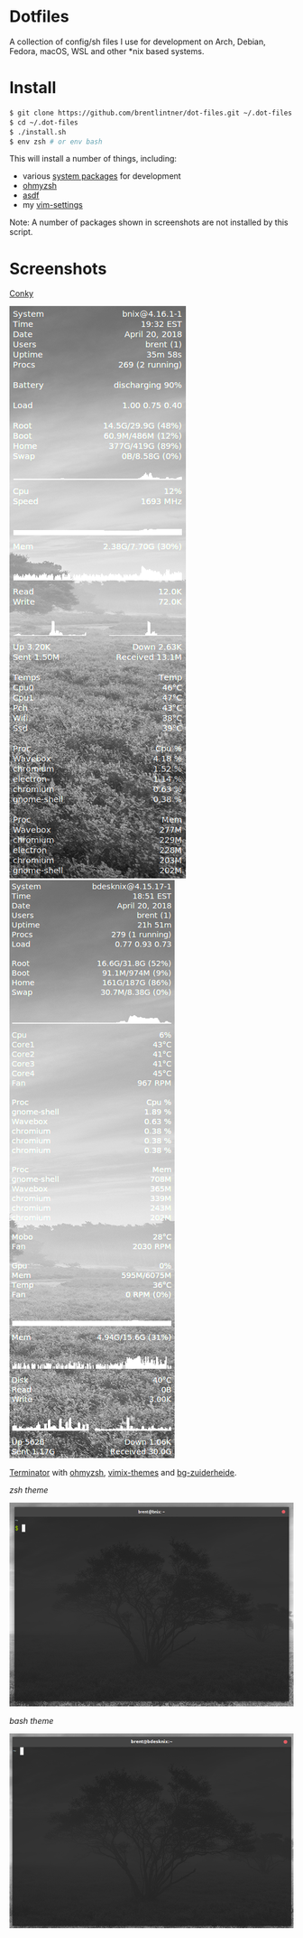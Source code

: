 # Dotfiles

A collection of config/sh files I use for development on Arch, Debian, Fedora, macOS, WSL and other *nix based systems.

# Install
```sh
$ git clone https://github.com/brentlintner/dot-files.git ~/.dot-files
$ cd ~/.dot-files
$ ./install.sh
$ env zsh # or env bash
```

This will install a number of things, including:

* various [system packages](https://github.com/brentlintner/dot-files/blob/master/install.sh#L4) for development
* [ohmyzsh](http://ohmyz.sh)
* [asdf](https://github.com/asdf-vm/asdf)
* my [vim-settings](https://github.com/brentlintner/vim-settings)

Note: A number of packages shown in screenshots are not installed by this script.

# Screenshots

[Conky](https://github.com/brndnmtthws/conky)

![conky laptop](https://raw.githubusercontent.com/brentlintner/dot-files/master/examples/conky-laptop.png) ![conky desktop](https://raw.githubusercontent.com/brentlintner/dot-files/master/examples/conky-desktop.png)

[Terminator](https://launchpad.net/terminator/) with [ohmyzsh](http://ohmyz.sh/), [vimix-themes](https://github.com/vinceliuice/vimix-gtk-themes) and [bg-zuiderheide](https://interfacelift.com/wallpaper/details/4129/zuiderheide.html).

*zsh theme*

![alt text](https://raw.githubusercontent.com/brentlintner/dot-files/master/examples/terminator+zsh.png)

*bash theme*

![alt text](https://raw.githubusercontent.com/brentlintner/dot-files/master/examples/terminator+bash.png)

